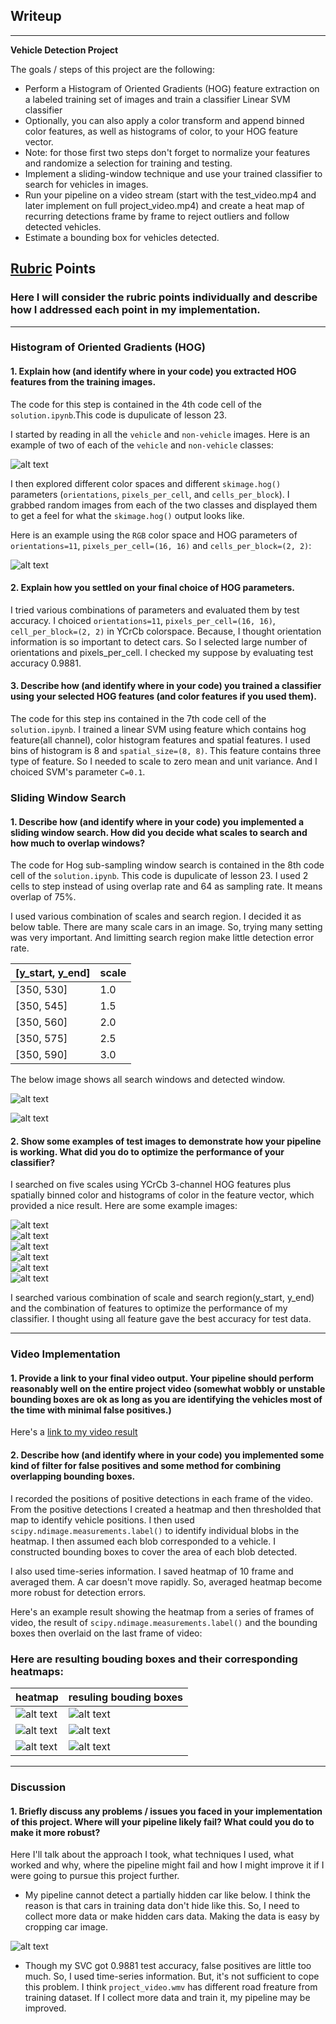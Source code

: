 ## Writeup

---

**Vehicle Detection Project**

The goals / steps of this project are the following:

* Perform a Histogram of Oriented Gradients (HOG) feature extraction on a labeled training set of images and train a classifier Linear SVM classifier
* Optionally, you can also apply a color transform and append binned color features, as well as histograms of color, to your HOG feature vector. 
* Note: for those first two steps don't forget to normalize your features and randomize a selection for training and testing.
* Implement a sliding-window technique and use your trained classifier to search for vehicles in images.
* Run your pipeline on a video stream (start with the test_video.mp4 and later implement on full project_video.mp4) and create a heat map of recurring detections frame by frame to reject outliers and follow detected vehicles.
* Estimate a bounding box for vehicles detected.

[//]: # (Image References)
[car_not_car]: ./output_images/car_not_car.png
[hog]: ./output_images/hog.png
[window]: ./output_images/window.png
[out_window]: ./output_images/output_window.png
[heat1]: ./output_images/heat1.png
[heat2]: ./output_images/heat2.png
[heat3]: ./output_images/heat3.png
[res1]: ./output_images/res1.png
[res2]: ./output_images/res2.png
[res3]: ./output_images/res3.png
[test1]: ./output_images/test1.png
[test2]: ./output_images/test2.png
[test3]: ./output_images/test3.png
[test4]: ./output_images/test4.png
[test5]: ./output_images/test5.png
[test6]: ./output_images/test6.png
[hidden_car]: ./output_images/hide_car.png
[video1]: ./output_videos/project_video.mp4

## [Rubric](https://review.udacity.com/#!/rubrics/513/view) Points
### Here I will consider the rubric points individually and describe how I addressed each point in my implementation.  

---
### Histogram of Oriented Gradients (HOG)

#### 1. Explain how (and identify where in your code) you extracted HOG features from the training images.

The code for this step is contained in the 4th code cell of the `solution.ipynb`.This code is dupulicate of lesson 23.

I started by reading in all the `vehicle` and `non-vehicle` images.  Here is an example of two of each of the `vehicle` and `non-vehicle` classes:

![alt text][car_not_car]

I then explored different color spaces and different `skimage.hog()` parameters (`orientations`, `pixels_per_cell`, and `cells_per_block`).  I grabbed random images from each of the two classes and displayed them to get a feel for what the `skimage.hog()` output looks like.

Here is an example using the `RGB` color space and HOG parameters of `orientations=11`, `pixels_per_cell=(16, 16)` and `cells_per_block=(2, 2)`:


![alt text][hog]

#### 2. Explain how you settled on your final choice of HOG parameters.

I tried various combinations of parameters and evaluated them by test accuracy. I choiced `orientations=11`, `pixels_per_cell=(16, 16)`, `cell_per_block=(2, 2)` in YCrCb colorspace. Because, I thought orientation information is so important to detect cars. So I selected large number of orientations and pixels_per_cell. I checked my suppose by evaluating  test accuracy 0.9881.

#### 3. Describe how (and identify where in your code) you trained a classifier using your selected HOG features (and color features if you used them).

The code for this step ins contained in the 7th code cell of the `solution.ipynb`.
I trained a linear SVM using feature which contains hog feature(all channel), color histogram features and spatial features. I used bins of histogram is 8 and `spatial_size=(8, 8)`. This feature contains three type of feature. So I needed to scale to zero mean and unit variance.
And I choiced SVM's parameter `C=0.1`.

### Sliding Window Search

#### 1. Describe how (and identify where in your code) you implemented a sliding window search.  How did you decide what scales to search and how much to overlap windows?

The code for Hog sub-sampling window search is contained in the 8th code cell of the `solution.ipynb`. This code is dupulicate of lesson 23.
I used 2 cells to step instead of using overlap rate and 64 as sampling rate. It means overlap of 75%.

I used various combination of scales and search region. I decided it as below table. There are many scale cars in an image. So, trying many setting was very important. And limitting search region make little detection error rate. 

[y_start, y_end]|scale|
----------------|-----|
[350, 530]|1.0|
[350, 545]|1.5|
[350, 560]|2.0|
[350, 575]|2.5|
[350, 590]|3.0|


The below image shows all search windows and detected window.

![alt text][window]

![alt text][out_window]

#### 2. Show some examples of test images to demonstrate how your pipeline is working.  What did you do to optimize the performance of your classifier?

I searched on five scales using YCrCb 3-channel HOG features plus spatially binned color and histograms of color in the feature vector, which provided a nice result.  Here are some example images:

![alt text][test1]  
![alt text][test2]  
![alt text][test3]  
![alt text][test4]  
![alt text][test5]  
![alt text][test6]  

I searched various combination of scale and search region(y_start, y_end) and the combination of features to optimize the performance of my classifier. I thought using all feature gave the best accuracy for test data. 

---

### Video Implementation

#### 1. Provide a link to your final video output.  Your pipeline should perform reasonably well on the entire project video (somewhat wobbly or unstable bounding boxes are ok as long as you are identifying the vehicles most of the time with minimal false positives.)
Here's a [link to my video result](./output_videos/project_video.mp4)


#### 2. Describe how (and identify where in your code) you implemented some kind of filter for false positives and some method for combining overlapping bounding boxes.

I recorded the positions of positive detections in each frame of the video.  From the positive detections I created a heatmap and then thresholded that map to identify vehicle positions.  I then used `scipy.ndimage.measurements.label()` to identify individual blobs in the heatmap.  I then assumed each blob corresponded to a vehicle.  I constructed bounding boxes to cover the area of each blob detected.  

I also used time-series information. I saved heatmap of 10 frame and averaged them. A car doesn't  move rapidly. So, averaged heatmap become more robust for detection errors.

Here's an example result showing the heatmap from a series of frames of video, the result of `scipy.ndimage.measurements.label()` and the bounding boxes then overlaid on the last frame of video:

### Here are resulting bouding boxes and their corresponding heatmaps:

heatmap| resuling bouding boxes|
-------|-----------------------|
![alt text][heat1] | ![alt text][res1] |
![alt text][heat2] | ![alt text][res2] |
![alt text][heat3] | ![alt text][res3] |




---

### Discussion

#### 1. Briefly discuss any problems / issues you faced in your implementation of this project.  Where will your pipeline likely fail?  What could you do to make it more robust?

Here I'll talk about the approach I took, what techniques I used, what worked and why, where the pipeline might fail and how I might improve it if I were going to pursue this project further.  

* My pipeline cannot detect a partially hidden car like below. I think the reason is that cars in training data don't hide like this. So, I need to collect more data or make hidden cars data. Making the data is easy by cropping car image.  

![alt text][hidden_car]

* Though my SVC got 0.9881 test accuracy, false positives are little too much. So, I used time-series information. But, it's not sufficient to cope this problem. I think `project_video.wmv` has different road freature from training dataset. If I collect more data and train it, my pipeline may be improved.

